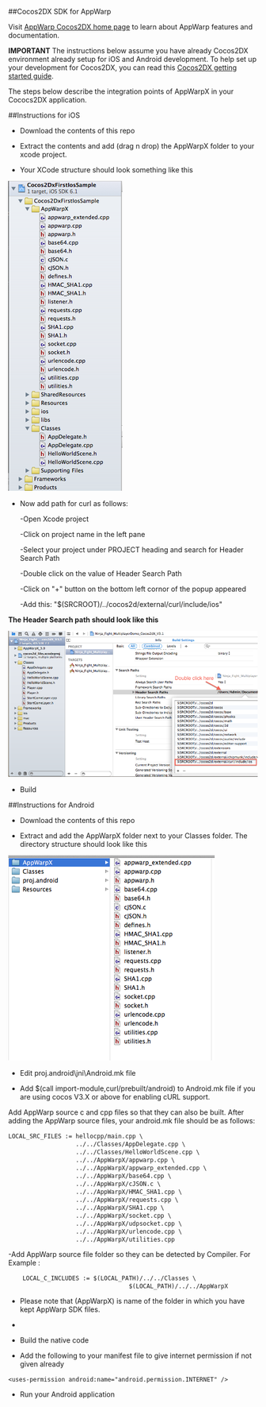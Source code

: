 ##Cocos2DX SDK for AppWarp

Visit [AppWarp Cocos2DX home page](http://appwarp.shephertz.com/game-development-center/cocos2dx-game-developers-home/) to learn about AppWarp features and documentation.

**IMPORTANT**
The instructions below assume you have already Cocos2DX environment already setup for iOS and Android development. To help set up your development for Cocos2DX, you can read this [Cocos2DX getting started guide](http://www.raywenderlich.com/33750/cocos2d-x-tutorial-for-ios-and-android-getting-started).

The steps below describe the integration points of AppWarpX in your Cococs2DX application. 

##Instructions for iOS

* Download the contents of this repo

* Extract the contents and add (drag n drop) the AppWarpX folder to your xcode project.

* Your XCode structure should look something like this

![AppWarp Cocos2dx iOS](https://raw.githubusercontent.com/shephertz/AppWarpDeveloper/master/Cocos2dX/xcode_cocos2dx.png)


* Now add path for curl as follows:

  
    -Open Xcode project 
    
    -Click on project name in the left pane 
    
    -Select your project under PROJECT heading and search for Header Search Path 
    
    -Double click on the value of Header Search Path
    
    -Click on "+" button on the bottom left cornor of the popup appeared 
    
    -Add this: "$(SRCROOT)/../cocos2d/external/curl/include/ios"

__The Header Search path should look like this__


![AppWarp Cocos2dx iOS](https://raw.githubusercontent.com/shephertz/AppWarpDeveloper/master/Cocos2dX/SetCurlPath.png)


* Build

##Instructions for Android

* Download the contents of this repo

* Extract and add the AppWarpX folder next to your Classes folder. The directory structure should look like this

![AppWarp Cocos2dx iOS](https://raw.githubusercontent.com/shephertz/AppWarpDeveloper/master/Cocos2dX/68747470733a2f2f646c2e64726f70626f7875736572636f6e74656e742e636f6d2f752f36313038343335302f616e64726f69645f636f636f733264782e706e67.png)

* Edit proj.android\jni\Android.mk file

* Add $(call import-module,curl/prebuilt/android) to Android.mk file if you are using cocos V3.X or above for enabling cURL support.

Add AppWarp source c and cpp files so that they can also be built. After adding the AppWarp source files, your android.mk file should be as follows:

```
LOCAL_SRC_FILES := hellocpp/main.cpp \
                   ../../Classes/AppDelegate.cpp \
                   ../../Classes/HelloWorldScene.cpp \
                   ../../AppWarpX/appwarp.cpp \
                   ../../AppWarpX/appwarp_extended.cpp \
                   ../../AppWarpX/base64.cpp \
                   ../../AppWarpX/cJSON.c \
                   ../../AppWarpX/HMAC_SHA1.cpp \
                   ../../AppWarpX/requests.cpp \
                   ../../AppWarpX/SHA1.cpp \
                   ../../AppWarpX/socket.cpp \
                   ../../AppWarpX/udpsocket.cpp \
                   ../../AppWarpX/urlencode.cpp \
                   ../../AppWarpX/utilities.cpp
```
-Add AppWarp source file folder so they can be detected by Compiler. For Example :

```
	LOCAL_C_INCLUDES := $(LOCAL_PATH)/../../Classes \
						          $(LOCAL_PATH)/../../AppWarpX
```
* Please note that (AppWarpX) is name of the folder in which you have kept AppWarp SDK files.
* 
* Build the native code

* Add the following to your manifest file to give internet permission if not given already

```
<uses-permission android:name="android.permission.INTERNET" />
```

* Run your Android application
